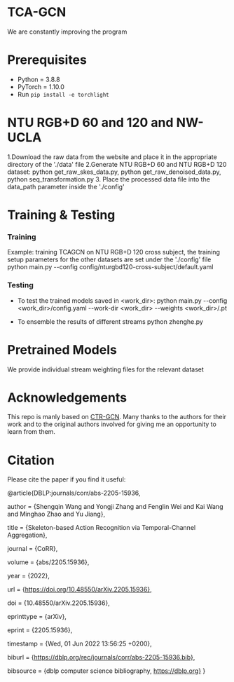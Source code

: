 # TCA-GCN
We are constantly improving the program
# Prerequisites

- Python = 3.8.8
- PyTorch = 1.10.0
- Run `pip install -e torchlight` 

# NTU RGB+D 60 and 120 and NW-UCLA

1.Download the raw data from the website and place it in the appropriate directory of the './data' file
2.Generate NTU RGB+D 60 and NTU RGB+D 120 dataset:  python get_raw_skes_data.py,  python get_raw_denoised_data.py,  python seq_transformation.py
3. Place the processed data file into the data_path parameter inside the './config'

# Training & Testing

### Training

 Example: training TCAGCN on NTU RGB+D 120 cross subject, the training setup parameters for the other datasets are set under the './config' file 
python main.py --config config/nturgbd120-cross-subject/default.yaml 


### Testing

- To test the trained models saved in <work_dir>:
python main.py --config <work_dir>/config.yaml --work-dir <work_dir>  --weights <work_dir>/.pt 


- To ensemble the results of different streams
python zhenghe.py 

# Pretrained Models

We provide individual stream weighting files for the relevant dataset
# Acknowledgements
This repo is manly based on [CTR-GCN](https://github.com/Uason-Chen/CTR-GCN). 
Many thanks to the authors for their work and to the original authors involved for giving me an opportunity to learn from them.
#  Citation 

Please cite the paper if you find it useful:

@article{DBLP:journals/corr/abs-2205-15936,

  author    = {Shengqin Wang and
               Yongji Zhang and
               Fenglin Wei and
               Kai Wang and
               Minghao Zhao and
               Yu Jiang},
               
  title     = {Skeleton-based Action Recognition via Temporal-Channel Aggregation},
  
  journal   = {CoRR},
  
  volume    = {abs/2205.15936},
  
  year      = {2022},
  
  url       = {https://doi.org/10.48550/arXiv.2205.15936},
  
  doi       = {10.48550/arXiv.2205.15936},
  
  eprinttype = {arXiv},
  
  eprint    = {2205.15936},
  
  timestamp = {Wed, 01 Jun 2022 13:56:25 +0200},
  
  biburl    = {https://dblp.org/rec/journals/corr/abs-2205-15936.bib},
  
  bibsource = {dblp computer science bibliography, https://dblp.org}
}
